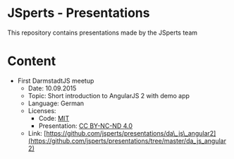 # JSperts - Presentations
This repository contains presentations made by the JSperts team

# Content

* First DarmstadtJS meetup
  * Date: 10.09.2015
  * Topic: Short introduction to AngularJS 2 with demo app
  * Language: German
  * Licenses:
    * Code: [MIT](https://github.com/jsperts/presentations/blob/master/da_js_angular2/code/LICENSE)
    * Presentation: [CC BY-NC-ND 4.0](http://creativecommons.org/licenses/by-nc-nd/4.0/)
  * Link: [https://github.com/jsperts/presentations/da\_js\_angular2](https://github.com/jsperts/presentations/tree/master/da_js_angular2)
